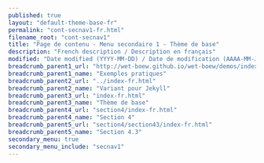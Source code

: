 ```yaml
---
published: true
layout: "default-theme-base-fr"
permalink: "cont-secnav1-fr.html"
filename_root: "cont-secnav1"
title: "Page de contenu - Menu secondaire 1 - Thème de base"
description: "French description / Description en français"
modified: "Date modified (YYYY-MM-DD) / Date de modification (AAAA-MM-JJ)"
breadcrumb_parent1_url: "http://wet-boew.github.io/wet-boew/demos/index-fra.html"
breadcrumb_parent1_name: "Exemples pratiques"
breadcrumb_parent2_url: "../index-fr.html"
breadcrumb_parent2_name: "Variant pour Jekyll"
breadcrumb_parent3_url: "index-fr.html"
breadcrumb_parent3_name: "Thème de base"
breadcrumb_parent4_url: "section4/index-fr.html"
breadcrumb_parent4_name: "Section 4"
breadcrumb_parent5_url: "section4/section43/index-fr.html"
breadcrumb_parent5_name: "Section 4.3"
secondary_menu: true
secondary_menu_include: "secnav1"
---
```


